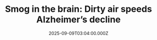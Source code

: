 ---
title: "Smog in the brain: Dirty air speeds Alzheimer’s decline"
date: 2025-09-09T03:04:00.000Z
category: Health
externalLink: "https://www.sciencedaily.com/releases/2025/09/250908175450.htm"
image: ""
excerpt: "Scientists have discovered that even short-term exposure to polluted air can speed up Alzheimer’s, worsening toxic protein buildup in the brain and accelerating memory loss. The research connects fine particulate matter (PM2.5) from sources like smoke and traffic directly to faster cognitive decline.…"
---